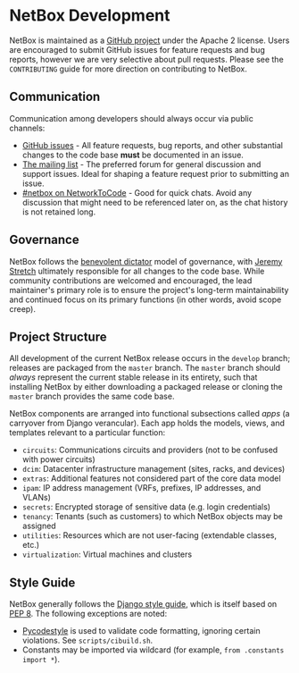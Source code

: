 # NetBox Development

NetBox is maintained as a [GitHub project](https://github.com/digitalocean/netbox) under the Apache 2 license. Users are encouraged to submit GitHub issues for feature requests and bug reports, however we are very selective about pull requests. Please see the `CONTRIBUTING` guide for more direction on contributing to NetBox.

## Communication

Communication among developers should always occur via public channels:

* [GitHub issues](https://github.com/digitalocean/netbox/issues) - All feature requests, bug reports, and other substantial changes to the code base **must** be documented in an issue.
* [The mailing list](https://groups.google.com/forum/#!forum/netbox-discuss) - The preferred forum for general discussion and support issues. Ideal for shaping a feature request prior to submitting an issue.
* [#netbox on NetworkToCode](http://slack.networktocode.com/) - Good for quick chats. Avoid any discussion that might need to be referenced later on, as the chat history is not retained long.

## Governance

NetBox follows the [benevolent dictator](http://oss-watch.ac.uk/resources/benevolentdictatorgovernancemodel) model of governance, with [Jeremy Stretch](https://github.com/jeremystretch) ultimately responsible for all changes to the code base. While community contributions are welcomed and encouraged, the lead maintainer's primary role is to ensure the project's long-term maintainability and continued focus on its primary functions (in other words, avoid scope creep).

## Project Structure

All development of the current NetBox release occurs in the `develop` branch; releases are packaged from the `master` branch. The `master` branch should _always_ represent the current stable release in its entirety, such that installing NetBox by either downloading a packaged release or cloning the `master` branch provides the same code base.

NetBox components are arranged into functional subsections called _apps_ (a carryover from Django verancular). Each app holds the models, views, and templates relevant to a particular function:

* `circuits`: Communications circuits and providers (not to be confused with power circuits)
* `dcim`: Datacenter infrastructure management (sites, racks, and devices)
* `extras`: Additional features not considered part of the core data model
* `ipam`: IP address management (VRFs, prefixes, IP addresses, and VLANs)
* `secrets`: Encrypted storage of sensitive data (e.g. login credentials)
* `tenancy`: Tenants (such as customers) to which NetBox objects may be assigned
* `utilities`: Resources which are not user-facing (extendable classes, etc.)
* `virtualization`: Virtual machines and clusters

## Style Guide

NetBox generally follows the [Django style guide](https://docs.djangoproject.com/en/dev/internals/contributing/writing-code/coding-style/), which is itself based on [PEP 8](https://www.python.org/dev/peps/pep-0008/). The following exceptions are noted:

* [Pycodestyle](https://github.com/pycqa/pycodestyle) is used to validate code formatting, ignoring certain violations. See `scripts/cibuild.sh`.
* Constants may be imported via wildcard (for example, `from .constants import *`).
